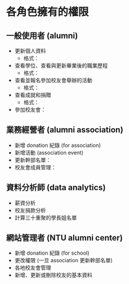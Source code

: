 # 各角色擁有的權限

## 一般使用者 (alumni)
* 更新個人資料
    * 格式：
* 查看學位、查看與更新畢業後的職業歷程
    * 格式：
* 查看並報名參加校友會舉辦的活動
    * 格式：
* 查看成就和捐贈
    * 格式：
* 參加校友會：
## 業務經營者 (alumni association)
* 新增 donation 紀錄 (for association)
* 新增活動 (association event)
* 更新幹部名單：
* 校友會成員管理：
## 資料分析師 (data analytics)
* 薪資分析
* 校友捐款分析
* 計算三十重聚的學長姐名單
## 網站管理者 (NTU alumni center)
* 新增 donation 紀錄 (for school)
* 更改權限 (一旦 association 更新幹部名單)
* 各地校友會管理
* 新增、更新或刪除校友的基本資料

